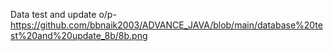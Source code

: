 Data test and update o/p- https://github.com/bbnaik2003/ADVANCE_JAVA/blob/main/database%20test%20and%20update_8b/8b.png
